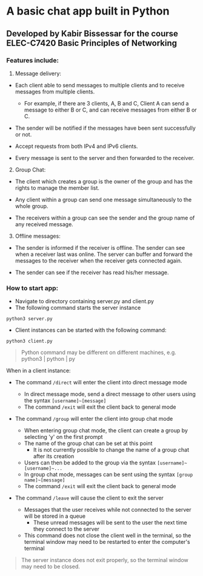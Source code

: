 # A basic chat app built in Python

## Developed by Kabir Bissessar for the course ELEC-C7420 Basic Principles of Networking

### Features include: 
1) Message delivery:

- Each client able to send messages to multiple clients and to receive messages from multiple clients. 
  - For example, if there are 3 clients, A, B and C, Client A can send a message to either B or C, and can receive messages from either B or C.

- The sender will be notified if the messages have been sent successfully or not.

- Accept requests from both IPv4 and IPv6 clients.

- Every message is sent to the server and then forwarded to the receiver.

2) Group Chat:

- The client which creates a group is the owner of the group and has the rights to manage the member list.

- Any client within a group can send one message simultaneously to the whole group.

- The receivers within a group can see the sender and the group name of any received message.

3) Offline messages:

- The sender is informed if the receiver is offline. The sender can see when a receiver last was online. The server can buffer and forward the messages to the
receiver when the receiver gets connected again.

- The sender can see if the receiver has read his/her message.

### How to start app:

- Navigate to directory containing server.py and client.py
- The following command starts the server instance
```
python3 server.py
```
- Client instances can be started with the following command:
```
python3 client.py
```

> Python command may be different on different machines, e.g. python3 | python | py

When in a client instance:

- The command `/direct` will enter the client into direct message mode 
  - In direct message mode, send a direct message to other users using the syntax `[username]~[message]`
  - The command `/exit` will exit the client back to general mode

- The command `/group` will enter the client into group chat mode
  - When entering group chat mode, the client can create a group by selecting 'y' on the first prompt
  - The name of the group chat can be set at this point
    - It is not currently possible to change the name of a group chat after its creation
  - Users can then be added to the group via the syntax `[username]~[username]~...`
  - In group chat mode, messages can be sent using the syntax `[group name]~[message]`
  - The command `/exit` will exit the client back to general mode
  
- The command `/leave` will cause the client to exit the server
  - Messages that the user receives while not connected to the server will be stored in a queue
    - These unread messages will be sent to the user the next time they connect to the server
  - This command does not close the client well in the terminal, so the terminal window may need to be restarted to enter the computer's terminal

> The server instance does not exit properly, so the terminal window may need to be closed.